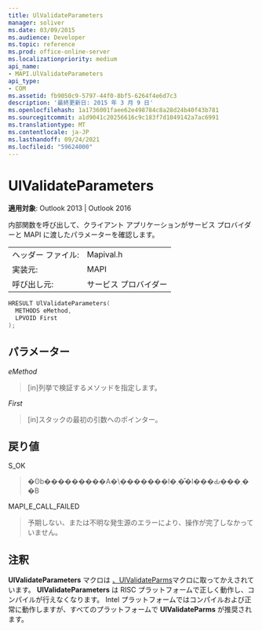 ```yaml
---
title: UlValidateParameters
manager: soliver
ms.date: 03/09/2015
ms.audience: Developer
ms.topic: reference
ms.prod: office-online-server
ms.localizationpriority: medium
api_name:
- MAPI.UlValidateParameters
api_type:
- COM
ms.assetid: fb9050c9-5797-44f0-8bf5-6264f4e6d7c3
description: '最終更新日: 2015 年 3 月 9 日'
ms.openlocfilehash: 1a1736001faee62e498784c8a28d24b40f43b781
ms.sourcegitcommit: a1d9041c20256616c9c183f7d1049142a7ac6991
ms.translationtype: MT
ms.contentlocale: ja-JP
ms.lasthandoff: 09/24/2021
ms.locfileid: "59624000"
---
```

# <a name="ulvalidateparameters"></a>UlValidateParameters

  
  
**適用対象**: Outlook 2013 | Outlook 2016 
  
内部関数を呼び出して、クライアント アプリケーションがサービス プロバイダーと MAPI に渡したパラメーターを確認します。 
  
|||
|:-----|:-----|
|ヘッダー ファイル:  <br/> |Mapival.h  <br/> |
|実装元:  <br/> |MAPI  <br/> |
|呼び出し元:  <br/> |サービス プロバイダー  <br/> |
   
```cpp
HRESULT UlValidateParameters(
  METHODS eMethod,
  LPVOID First
);
```

## <a name="parameters"></a>パラメーター

 _eMethod_
  
> [in]列挙で検証するメソッドを指定します。 
    
 _First_
  
> [in]スタックの最初の引数へのポインター。
    
## <a name="return-value"></a>戻り値

S_OK 
  
> �ʘb���������A�\�������l�܂��͒l���Ԃ���܂��B 
    
MAPI_E_CALL_FAILED 
  
> 予期しない、または不明な発生源のエラーにより、操作が完了しなかっていません。
    
## <a name="remarks"></a>注釈

**UlValidateParameters** マクロは [、UlValidateParms](ulvalidateparms.md)マクロに取ってかえされています。 **UlValidateParameters** は RISC プラットフォームで正しく動作し、コンパイルが行えなくなります。 Intel プラットフォームではコンパイルおよび正常に動作しますが、すべてのプラットフォームで **UlValidateParms** が推奨されます。 
  

